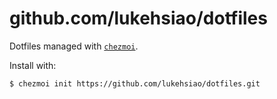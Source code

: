 # github.com/lukehsiao/dotfiles

Dotfiles managed with [`chezmoi`](https://github.com/twpayne/chezmoi).

Install with:

```
$ chezmoi init https://github.com/lukehsiao/dotfiles.git
```
